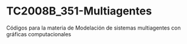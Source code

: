 # TC2008B_351-Multiagentes
Códigos para la materia de Modelación de sistemas multiagentes con gráficas computacionales
